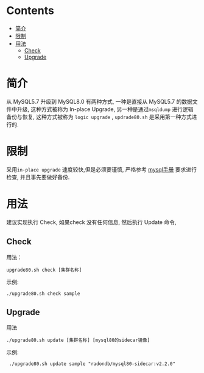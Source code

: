 Contents
=================

   * [简介](#简介)
   * [限制](#限制)
   * [用法](#用法)
     * [Check](#check)
     * [Upgrade](#upgrade)

# 简介
从 MySQL5.7 升级到 MySQL8.0 有两种方式, 一种是直接从 MySQL5.7 的数据文件中升级, 这种方式被称为 In-place Upgrade, 另一种是通过`msqldump` 进行逻辑备份与恢复, 这种方式被称为 `logic upgrade` , `updrade80.sh` 是采用第一种方式进行的.

# 限制
采用`in-place upgrade` 速度较快,但是必须要谨慎, 严格参考 [mysql手册](https://dev.mysql.com/doc/refman/8.0/en/upgrade-binary-package.html#upgrade-procedure-inplace) 要求进行检查, 并且事先要做好备份.

# 用法
 建议实现执行 Check, 如果check 没有任何信息, 然后执行 Update 命令,
## Check 
用法：
```
upgrade80.sh check [集群名称]
```
示例:
```
./upgrade80.sh check sample 
```

## Upgrade
用法
```
./upgrade80.sh update [集群名称] [mysql80的sidecar镜像]
```
示例:
```
 ./upgrade80.sh update sample "radondb/mysql80-sidecar:v2.2.0"
 ```